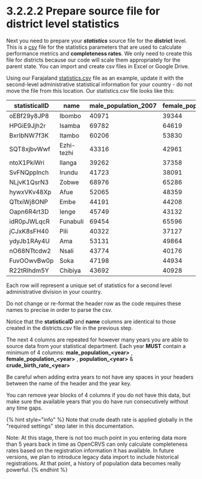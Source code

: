 # 3.2.2.2 Prepare source file for district level statistics

Next you need to prepare your _**statistics**_ source file for the **district** level.  This is a [csv](https://en.wikipedia.org/wiki/Comma-separated\_values) file for the statistics parameters that are used to calculate performance metrics and **completeness rates**.   We only need to create this file for districts because our code will scale them appropriately for the parent state.  You can import and create csv files in Excel or Google Drive.

Using our Farajaland [statistics.csv](https://github.com/opencrvs/opencrvs-farajaland/blob/master/src/features/administrative/source/statistics.csv) file as an example, update it with the second-level administrative statistical information for your country - do not move the file from this location.  Our statistics.csv file looks like this:

| statisticalID | name       | male\_population\_2007 | female\_population\_2007 | population\_2007 | crude\_birth\_rate\_2007 | male\_population\_2008 | female\_population\_2008 | population\_2008 | crude\_birth\_rate\_2008 | male\_population\_2009 | female\_population\_2009 | population\_2009 | crude\_birth\_rate\_2009 | male\_population\_2010 | female\_population\_2010 | population\_2010 | crude\_birth\_rate\_2010 | male\_population\_2011 | female\_population\_2011 | population\_2011 | crude\_birth\_rate\_2011 | male\_population\_2012 | female\_population\_2012 | population\_2012 | crude\_birth\_rate\_2012 | male\_population\_2013 | female\_population\_2013 | population\_2013 | crude\_birth\_rate\_2013 | male\_population\_2014 | female\_population\_2014 | population\_2014 | crude\_birth\_rate\_2014 | male\_population\_2015 | female\_population\_2015 | population\_2015 | crude\_birth\_rate\_2015 | male\_population\_2016 | female\_population\_2016 | population\_2016 | crude\_birth\_rate\_2016 | male\_population\_2017 | female\_population\_2017 | population\_2017 | crude\_birth\_rate\_2017 | male\_population\_2018 | female\_population\_2018 | population\_2018 | crude\_birth\_rate\_2018 | male\_population\_2019 | female\_population\_2019 | population\_2019 | crude\_birth\_rate\_2019 | male\_population\_2020 | female\_population\_2020 | population\_2020 | crude\_birth\_rate\_2020 | male\_population\_2021 | female\_population\_2021 | population\_2021 | crude\_birth\_rate\_2021 |
| ------------- | ---------- | ---------------------- | ------------------------ | ---------------- | ------------------------ | ---------------------- | ------------------------ | ---------------- | ------------------------ | ---------------------- | ------------------------ | ---------------- | ------------------------ | ---------------------- | ------------------------ | ---------------- | ------------------------ | ---------------------- | ------------------------ | ---------------- | ------------------------ | ---------------------- | ------------------------ | ---------------- | ------------------------ | ---------------------- | ------------------------ | ---------------- | ------------------------ | ---------------------- | ------------------------ | ---------------- | ------------------------ | ---------------------- | ------------------------ | ---------------- | ------------------------ | ---------------------- | ------------------------ | ---------------- | ------------------------ | ---------------------- | ------------------------ | ---------------- | ------------------------ | ---------------------- | ------------------------ | ---------------- | ------------------------ | ---------------------- | ------------------------ | ---------------- | ------------------------ | ---------------------- | ------------------------ | ---------------- | ------------------------ | ---------------------- | ------------------------ | ---------------- | ------------------------ |
| oEBf29y8JP8   | Ibombo     | 40971                  | 39344                    | 80323            | 18.2                     | 42668                  | 41823                    | 84511            | 21                       | 45008                  | 43843                    | 88871            | 21.8                     | 45150                  | 43903                    | 89073            | 16.2                     | 45513                  | 43884                    | 89409            | 12.6                     | 47965                  | 46643                    | 94631            | 20.6                     | 25192                  | 24542                    | 49734            | 17.5                     | 25659                  | 25277                    | 50936            | 18.9                     | 32924                  | 32808                    | 65731            | 16.5                     | 34031                  | 34013                    | 68044            | 12.6                     | 33472                  | 32968                    | 66440            | 16.7                     | 32876                  | 28563                    | 61440            | 13.8                     | 36647                  | 27595                    | 64242            | 11.1                     | 39380                  | 32952                    | 72332            | 11.7                     | 46278                  | 27705                    | 73983            | 10.5                     |
| HPGiE9Jjh2r   | Isamba     | 69782                  | 64619                    | 134371           | 19.5                     | 67498                  | 64096                    | 131590           | 18.6                     | 68665                  | 64425                    | 133069           | 14.7                     | 69810                  | 65957                    | 135754           | 18.4                     | 70091                  | 66079                    | 136153           | 27.2                     | 71602                  | 66857                    | 138426           | 19.4                     | 65834                  | 63461                    | 129296           | 17.7                     | 53334                  | 54067                    | 107402           | 19.6                     | 190512                 | 193439                   | 383952           | 16.5                     | 192934                 | 195623                   | 388557           | 17.2                     | 179651                 | 179636                   | 359287           | 19.5                     | 200566                 | 199729                   | 400295           | 17.9                     | 235281                 | 197258                   | 432538           | 14.6                     | 249443                 | 211685                   | 461128           | 12.3                     | 245007                 | 184189                   | 429196           | 13.9                     |
| BxrIbNW7f3K   | Itambo     | 60206                  | 53830                    | 113974           | 20.7                     | 59009                  | 52811                    | 111762           | 23.1                     | 58243                  | 52139                    | 110310           | 17.3                     | 58014                  | 52207                    | 110151           | 17.6                     | 60815                  | 54380                    | 115111           | 19.8                     | 60648                  | 53659                    | 114206           | 18.2                     | 51151                  | 47880                    | 99033            | 21.2                     | 41440                  | 39577                    | 81016            | 21.7                     | 68791                  | 66503                    | 135293           | 22.7                     | 73056                  | 70325                    | 143382           | 22                       | 73629                  | 70894                    | 144524           | 12.4                     | 70410                  | 64749                    | 135159           | 12.5                     | 75221                  | 56581                    | 131801           | 12.2                     | 60738                  | 60791                    | 121529           | 13.5                     | 70895                  | 61882                    | 132777           | 15.2                     |
| SQT8xjbvWwf   | Ezhi-tezhi | 43316                  | 42961                    | 86309            | 21                       | 38253                  | 37439                    | 75709            | 21.2                     | 53334                  | 51972                    | 105329           | 18.4                     | 45577                  | 45721                    | 91349            | 17.8                     | 46149                  | 45840                    | 92033            | 18.7                     | 44235                  | 43929                    | 88208            | 21.3                     | 20360                  | 19571                    | 39932            | 19.2                     | 20241                  | 19974                    | 40215            | 20.6                     | 29049                  | 28792                    | 57841            | 17.6                     | 29248                  | 28758                    | 58006            | 18.6                     | 28260                  | 27756                    | 56016            | 17.2                     | 25545                  | 27201                    | 52746            | 18.8                     | 25659                  | 26793                    | 52452            | 19.4                     | 23434                  | 24550                    | 47984            | 17.2                     | 24982                  | 25295                    | 50278            | 16.3                     |
| ntoX1PkiWri   | Ilanga     | 39262                  | 37358                    | 76621            | 19.3                     | 40044                  | 38649                    | 78701            | 20.2                     | 41564                  | 39172                    | 80727            | 19                       | 41392                  | 39070                    | 80453            | 18.7                     | 41508                  | 39270                    | 80770            | 15.5                     | 42314                  | 39919                    | 82223            | 10.9                     | 39941                  | 39287                    | 79228            | 15                       | 38917                  | 38045                    | 76962            | 15.9                     | 39040                  | 39384                    | 78424            | 18.8                     | 39520                  | 39049                    | 78569            | 17.7                     | 40754                  | 40597                    | 81351            | 18.3                     | 46524                  | 41900                    | 88424            | 17.3                     | 54068                  | 46751                    | 100819           | 19.3                     | 64557                  | 50394                    | 114952           | 21.9                     | 56918                  | 41369                    | 98287            | 24                       |
| SvFNQpplnch   | Irundu     | 41723                  | 38091                    | 79785            | 18.4                     | 43345                  | 38834                    | 82137            | 21.2                     | 44064                  | 40065                    | 84088            | 18.8                     | 43897                  | 40288                    | 84150            | 20                       | 44647                  | 41206                    | 85821            | 19.7                     | 45958                  | 41839                    | 87749            | 20.2                     | 30223                  | 29491                    | 59714            | 17.8                     | 30029                  | 30017                    | 60047            | 20.1                     | 34387                  | 34904                    | 69291            | 21.8                     | 34115                  | 34323                    | 68439            | 27.8                     | 32550                  | 32630                    | 65180            | 23.3                     | 30169                  | 35643                    | 65813            | 22.7                     | 32508                  | 29253                    | 61761            | 19.6                     | 33079                  | 30747                    | 63826            | 16.9                     | 36354                  | 27886                    | 64240            | 19.4                     |
| NLjvK1QsrN3   | Zobwe      | 68976                  | 65286                    | 134256           | 16.9                     | 70717                  | 66503                    | 137205           | 22.8                     | 72297                  | 68143                    | 140423           | 17.6                     | 72625                  | 68558                    | 141169           | 18.5                     | 73523                  | 69672                    | 143185           | 17.8                     | 74485                  | 71308                    | 145801           | 18.3                     | 74706                  | 72935                    | 147641           | 18                       | 75411                  | 74447                    | 149858           | 15.6                     | 74552                  | 73697                    | 148248           | 13.5                     | 72687                  | 72264                    | 144951           | 18.4                     | 71591                  | 71303                    | 142894           | 16.9                     | 62110                  | 84182                    | 146292           | 13.7                     | 69080                  | 90774                    | 159854           | 11.8                     | 58136                  | 102480                   | 160616           | 11.6                     | 60655                  | 112231                   | 172886           | 11.4                     |
| hywxVKv48Xp   | Afue       | 52065                  | 48359                    | 100403           | 16.2                     | 52059                  | 48619                    | 100661           | 12                       | 52813                  | 49667                    | 102465           | 15.8                     | 53526                  | 50534                    | 104050           | 18.4                     | 54076                  | 51129                    | 105195           | 15.3                     | 54833                  | 52506                    | 107345           | 15.3                     | 47968                  | 45428                    | 93397            | 14.9                     | 47793                  | 45161                    | 92953            | 13.5                     | 51881                  | 50619                    | 102500           | 14.9                     | 52210                  | 50859                    | 103069           | 12.8                     | 47997                  | 47388                    | 95386            | 16.7                     | 46462                  | 38863                    | 85325            | 17.1                     | 39956                  | 33855                    | 73811            | 18.5                     | 32659                  | 34539                    | 67199            | 22.1                     | 38938                  | 40308                    | 79246            | 23.2                     |
| QTtxiWj8ONP   | Embe       | 44191                  | 44208                    | 88438            | 22.1                     | 44862                  | 44626                    | 89520            | 18.4                     | 45647                  | 45329                    | 91014            | 18                       | 46251                  | 45707                    | 91996            | 18.9                     | 47156                  | 46207                    | 93393            | 18.3                     | 48513                  | 47973                    | 96529            | 19.3                     | 19871                  | 20162                    | 40032            | 18.1                     | 20207                  | 20830                    | 41037            | 22.6                     | 17181                  | 17473                    | 34654            | 19.4                     | 17381                  | 18022                    | 35403            | 17.8                     | 17447                  | 17663                    | 35110            | 17.6                     | 16251                  | 16120                    | 32371            | 14.3                     | 13111                  | 16234                    | 29345            | 17                       | 10795                  | 16609                    | 27404            | 19                       | 9870                   | 19882                    | 29752            | 17.7                     |
| Oapn6R4rt3D   | Ienge      | 45749                  | 43132                    | 88875            | 19.5                     | 46372                  | 43244                    | 89601            | 20                       | 47251                  | 43696                    | 90919            | 17.6                     | 47497                  | 44443                    | 91922            | 16.8                     | 50903                  | 47897                    | 98785            | 17.1                     | 48164                  | 45299                    | 93449            | 13.2                     | 56005                  | 54088                    | 110093           | 14.9                     | 55970                  | 54585                    | 110555           | 14.7                     | 50231                  | 49359                    | 99591            | 19.2                     | 51345                  | 50087                    | 101432           | 15.6                     | 49516                  | 48123                    | 97640            | 19.8                     | 41502                  | 52584                    | 94086            | 22.9                     | 46480                  | 47181                    | 93662            | 20.5                     | 46726                  | 56442                    | 103167           | 18.4                     | 43100                  | 55627                    | 98727            | 20.7                     |
| idR0pJWLqcR   | Funabuli   | 69454                  | 65596                    | 135042           | 20.1                     | 67792                  | 63091                    | 130857           | 20.8                     | 71984                  | 67077                    | 139029           | 19.5                     | 72715                  | 68038                    | 140724           | 18.1                     | 74718                  | 68937                    | 143602           | 16.1                     | 76357                  | 70161                    | 146455           | 17.1                     | 91749                  | 89408                    | 181157           | 18                       | 93096                  | 92563                    | 185659           | 18.1                     | 86496                  | 85278                    | 171774           | 18.4                     | 87701                  | 87432                    | 175134           | 19                       | 84150                  | 83384                    | 167534           | 20.7                     | 99309                  | 79972                    | 179282           | 20.1                     | 98410                  | 92248                    | 190658           | 18.4                     | 98251                  | 96108                    | 194359           | 20                       | 82404                  | 82479                    | 164883           | 19.9                     |
| jCJxK8sFH40   | Pili       | 40322                  | 37127                    | 77427            | 17.9                     | 38697                  | 35747                    | 74425            | 18.3                     | 39905                  | 37213                    | 77101            | 18.6                     | 40098                  | 37272                    | 77349            | 20.5                     | 41417                  | 38862                    | 80265            | 21.9                     | 41089                  | 38521                    | 79595            | 22.4                     | 24835                  | 23996                    | 48831            | 17.6                     | 25468                  | 24388                    | 49855            | 22.9                     | 23145                  | 22402                    | 45546            | 20.4                     | 18959                  | 18324                    | 37283            | 25.5                     | 21672                  | 21166                    | 42838            | 20.9                     | 20045                  | 17459                    | 37504            | 22.7                     | 22825                  | 16121                    | 38946            | 18.2                     | 25150                  | 13315                    | 38465            | 19                       | 25727                  | 11500                    | 37227            | 20.2                     |
| ydyJb1RAy4U   | Ama        | 53131                  | 49864                    | 102983           | 17.8                     | 54102                  | 50457                    | 104541           | 18.8                     | 55868                  | 52772                    | 108629           | 16.4                     | 56458                  | 53491                    | 109942           | 16.6                     | 57131                  | 54567                    | 111701           | 20.1                     | 58741                  | 55824                    | 114561           | 20.6                     | 58821                  | 57242                    | 116064           | 19.8                     | 60881                  | 57907                    | 118787           | 19.8                     | 59867                  | 57145                    | 117011           | 16                       | 60854                  | 57961                    | 118815           | 18.4                     | 61186                  | 58969                    | 120156           | 20                       | 59417                  | 52603                    | 112019           | 22.2                     | 49048                  | 53876                    | 102925           | 21.7                     | 48659                  | 48973                    | 97632            | 17.9                     | 44180                  | 40980                    | 85159            | 15.1                     |
| nO68NTtcdw2   | Nsali      | 43774                  | 40176                    | 83924            | 18.7                     | 43864                  | 41010                    | 84860            | 24.6                     | 45064                  | 41631                    | 86667            | 19.4                     | 45831                  | 41776                    | 87565            | 19.3                     | 47708                  | 43837                    | 91507            | 17.1                     | 48050                  | 43752                    | 91753            | 23.2                     | 35210                  | 33492                    | 68703            | 21.6                     | 36236                  | 34510                    | 70745            | 20.5                     | 30377                  | 29046                    | 59423            | 21.4                     | 30716                  | 29371                    | 60087            | 25.9                     | 31012                  | 29510                    | 60523            | 17.7                     | 31506                  | 32908                    | 64414            | 16.4                     | 33228                  | 33203                    | 66431            | 17.5                     | 35994                  | 31242                    | 67236            | 19                       | 31786                  | 29832                    | 61617            | 17.6                     |
| FuvOOwvBw0p   | Soka       | 47198                  | 44934                    | 92133            | 26.3                     | 48402                  | 45723                    | 94119            | 23.9                     | 50237                  | 47581                    | 97811            | 21.6                     | 50511                  | 47479                    | 97976            | 23.8                     | 51644                  | 48765                    | 100398           | 23.2                     | 52933                  | 49975                    | 102896           | 18.3                     | 49704                  | 48828                    | 98532            | 17.9                     | 51273                  | 50723                    | 101996           | 22.2                     | 50680                  | 49951                    | 100631           | 20.7                     | 51387                  | 50356                    | 101743           | 20.8                     | 49360                  | 47934                    | 97295            | 20.2                     | 53407                  | 40728                    | 94135            | 22.3                     | 58185                  | 46204                    | 104390           | 18.1                     | 52587                  | 43979                    | 96565            | 16.1                     | 46290                  | 51781                    | 98071            | 17.8                     |
| R22tRIhdm5Y   | Chibiya    | 43692                  | 40928                    | 84609            | 23.4                     | 44158                  | 40481                    | 84611            | 25.7                     | 45432                  | 42704                    | 88123            | 22.9                     | 46664                  | 43172                    | 89807            | 27.1                     | 47827                  | 43650                    | 91431            | 22.4                     | 49011                  | 44397                    | 93352            | 28.9                     | 27986                  | 26961                    | 54946            | 20.8                     | 28103                  | 27529                    | 55632            | 20                       | 29904                  | 28378                    | 58281            | 18.3                     | 27670                  | 26223                    | 53893            | 18.7                     | 26429                  | 25039                    | 51470            | 21.2                     | 27443                  | 30018                    | 57460            | 19.6                     | 23001                  | 35855                    | 58856            | 21.1                     | 18508                  | 34629                    | 53137            | 24.7                     | 21629                  | 37207                    | 58836            | 24.1                     |

Each row will represent a unique set of statistics for a second level administrative division in your country.

Do not change or re-format the header row as the code requires these names to precise in order to parse the csv.

Notice that the **statisticalD** and **name** columns are identical to those created in the districts.csv file in the previous step.

The next 4 columns are repeated for however many years you are able to source data from your statistical department.  Each year **MUST** contain a minimum of 4 columns: **male\_population\_\<year>** , **female\_population\_\<year>** ,  **population\_\<year>** & **crude\_birth\_rate\_\<year>**

Be careful when adding extra years to not have any spaces in your headers between the name of the header and the year key.

You can remove year blocks of 4 columns if you do not have this data, but make sure the available years that you do have run consecutively without any time gaps.

{% hint style="info" %}
Note that crude death rate is applied globally in the "required settings" step later in this documentation.

Note: At this stage, there is not too much point in you entering data more than 5 years back in time as OpenCRVS can only calculate completeness rates based on the registration information it has available. In future versions, we plan to introduce legacy data import to include historical registrations.  At that point, a history of population data becomes really powerful.
{% endhint %}
